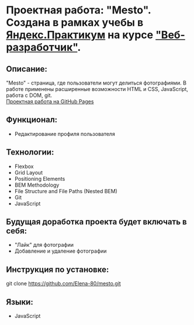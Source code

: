 # Проектная работа: "Mesto". Создана в рамках учебы в [Яндекс.Практикум](https://praktikum.yandex.ru/) на курсе ["Веб-разработчик"](https://praktikum.yandex.ru/web/). 

## Описание: 

"Mesto" - страница, где пользователи могут делиться фотографиями. В работе применены расширенные возможности HTML и CSS, JavaScript, работа с DOM, git.  
[Проектная работа на GitHub Pages](https://elena-80.github.io/mesto/)

## Функционал: 

* Редактирование профиля пользователя 


## Технологии: 

* Flexbox
* Grid Layout
* Positioning Elements
* BEM Methodology
* File Structure and File Paths (Nested BEM)
* Git
* JavaScript 


## Будущая доработка проекта будет включать в себя: 

* "Лайк" для фотографии 
* Добавление и удаление фотографии 


## Инструкция по установке: 

git clone https://github.com/Elena-80/mesto.git


## Языки: 

* JavaScript

